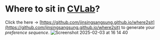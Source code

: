 # Where to sit in [CVLab](http://cvlab.postech.ac.kr/lab/index.php)?

Click the here -> [https://github.com/jinsingsangsung.github.io/where2sit](https://github.com/jinsingsangsung.github.io/where2sit) to generate your *preference sequence*.
![Screenshot 2025-02-03 at 16 14 40](https://github.com/user-attachments/assets/abbc5e70-2667-4735-93d9-2727972f0b85)
